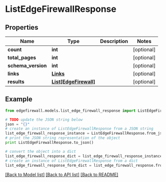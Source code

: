 # ListEdgeFirewallResponse


## Properties
Name | Type | Description | Notes
------------ | ------------- | ------------- | -------------
**count** | **int** |  | [optional] 
**total_pages** | **int** |  | [optional] 
**schema_version** | **int** |  | [optional] 
**links** | [**Links**](Links.md) |  | [optional] 
**results** | [**List[EdgeFirewall]**](EdgeFirewall.md) |  | [optional] 

## Example

```python
from edgefirewall.models.list_edge_firewall_response import ListEdgeFirewallResponse

# TODO update the JSON string below
json = "{}"
# create an instance of ListEdgeFirewallResponse from a JSON string
list_edge_firewall_response_instance = ListEdgeFirewallResponse.from_json(json)
# print the JSON string representation of the object
print ListEdgeFirewallResponse.to_json()

# convert the object into a dict
list_edge_firewall_response_dict = list_edge_firewall_response_instance.to_dict()
# create an instance of ListEdgeFirewallResponse from a dict
list_edge_firewall_response_form_dict = list_edge_firewall_response.from_dict(list_edge_firewall_response_dict)
```
[[Back to Model list]](../README.md#documentation-for-models) [[Back to API list]](../README.md#documentation-for-api-endpoints) [[Back to README]](../README.md)


